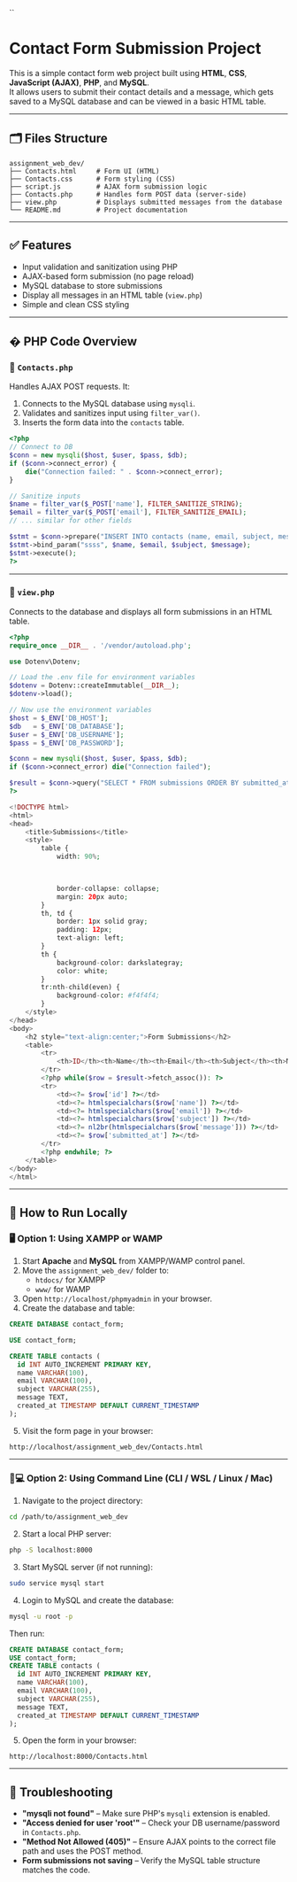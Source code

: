 
``
# Contact Form Submission Project

This is a simple contact form web project built using **HTML**, **CSS**, **JavaScript (AJAX)**, **PHP**, and **MySQL**.  
It allows users to submit their contact details and a message, which gets saved to a MySQL database and can be viewed in a basic HTML table.

---

## 🗂️ Files Structure

```
assignment_web_dev/
├── Contacts.html     # Form UI (HTML)
├── Contacts.css      # Form styling (CSS)
├── script.js         # AJAX form submission logic
├── Contacts.php      # Handles form POST data (server-side)
├── view.php          # Displays submitted messages from the database
└── README.md         # Project documentation
```

---

## ✅ Features

- Input validation and sanitization using PHP
- AJAX-based form submission (no page reload)
- MySQL database to store submissions
- Display all messages in an HTML table (`view.php`)
- Simple and clean CSS styling

---

## � PHP Code Overview

### 📩 `Contacts.php`

Handles AJAX POST requests. It:
1. Connects to the MySQL database using `mysqli`.
2. Validates and sanitizes input using `filter_var()`.
3. Inserts the form data into the `contacts` table.

```php
<?php
// Connect to DB
$conn = new mysqli($host, $user, $pass, $db);
if ($conn->connect_error) {
    die("Connection failed: " . $conn->connect_error);
}

// Sanitize inputs
$name = filter_var($_POST['name'], FILTER_SANITIZE_STRING);
$email = filter_var($_POST['email'], FILTER_SANITIZE_EMAIL);
// ... similar for other fields

$stmt = $conn->prepare("INSERT INTO contacts (name, email, subject, message) VALUES (?, ?, ?, ?)");
$stmt->bind_param("ssss", $name, $email, $subject, $message);
$stmt->execute();
?>
```

---

### 📄 `view.php`

Connects to the database and displays all form submissions in an HTML table.

```php
<?php
require_once __DIR__ . '/vendor/autoload.php';

use Dotenv\Dotenv;

// Load the .env file for environment variables
$dotenv = Dotenv::createImmutable(__DIR__);
$dotenv->load();

// Now use the environment variables
$host = $_ENV['DB_HOST'];
$db   = $_ENV['DB_DATABASE'];
$user = $_ENV['DB_USERNAME'];
$pass = $_ENV['DB_PASSWORD'];

$conn = new mysqli($host, $user, $pass, $db);
if ($conn->connect_error) die("Connection failed");

$result = $conn->query("SELECT * FROM submissions ORDER BY submitted_at DESC");
?>

<!DOCTYPE html>
<html>
<head>
    <title>Submissions</title>
    <style>
        table {
            width: 90%;


            
            border-collapse: collapse;
            margin: 20px auto;
        }
        th, td {
            border: 1px solid gray;
            padding: 12px;
            text-align: left;
        }
        th {
            background-color: darkslategray;
            color: white;
        }
        tr:nth-child(even) {
            background-color: #f4f4f4;
        }
    </style>
</head>
<body>
    <h2 style="text-align:center;">Form Submissions</h2>
    <table>
        <tr>
            <th>ID</th><th>Name</th><th>Email</th><th>Subject</th><th>Message</th><th>Date</th>
        </tr>
        <?php while($row = $result->fetch_assoc()): ?>
        <tr>
            <td><?= $row['id'] ?></td>
            <td><?= htmlspecialchars($row['name']) ?></td>
            <td><?= htmlspecialchars($row['email']) ?></td>
            <td><?= htmlspecialchars($row['subject']) ?></td>
            <td><?= nl2br(htmlspecialchars($row['message'])) ?></td>
            <td><?= $row['submitted_at'] ?></td>
        </tr>
        <?php endwhile; ?>
    </table>
</body>
</html>

```

---

## 🚀 How to Run Locally

### 🖥️ Option 1: Using XAMPP or WAMP

1. Start **Apache** and **MySQL** from XAMPP/WAMP control panel.
2. Move the `assignment_web_dev/` folder to:
   - `htdocs/` for XAMPP  
   - `www/` for WAMP
3. Open `http://localhost/phpmyadmin` in your browser.
4. Create the database and table:

```sql
CREATE DATABASE contact_form;

USE contact_form;

CREATE TABLE contacts (
  id INT AUTO_INCREMENT PRIMARY KEY,
  name VARCHAR(100),
  email VARCHAR(100),
  subject VARCHAR(255),
  message TEXT,
  created_at TIMESTAMP DEFAULT CURRENT_TIMESTAMP
);
```

5. Visit the form page in your browser:
```url
http://localhost/assignment_web_dev/Contacts.html
```

---

### 🧑💻 Option 2: Using Command Line (CLI / WSL / Linux / Mac)

1. Navigate to the project directory:
```bash
cd /path/to/assignment_web_dev
```

2. Start a local PHP server:
```bash
php -S localhost:8000
```

3. Start MySQL server (if not running):
```bash
sudo service mysql start
```

4. Login to MySQL and create the database:
```bash
mysql -u root -p
```

Then run:
```sql
CREATE DATABASE contact_form;
USE contact_form;
CREATE TABLE contacts (
  id INT AUTO_INCREMENT PRIMARY KEY,
  name VARCHAR(100),
  email VARCHAR(100),
  subject VARCHAR(255),
  message TEXT,
  created_at TIMESTAMP DEFAULT CURRENT_TIMESTAMP
);
```

5. Open the form in your browser:
```url
http://localhost:8000/Contacts.html
```

---

## 🔧 Troubleshooting

- **"mysqli not found"** – Make sure PHP's `mysqli` extension is enabled.
- **"Access denied for user 'root'"** – Check your DB username/password in `Contacts.php`.
- **"Method Not Allowed (405)"** – Ensure AJAX points to the correct file path and uses the POST method.
- **Form submissions not saving** – Verify the MySQL table structure matches the code.
```